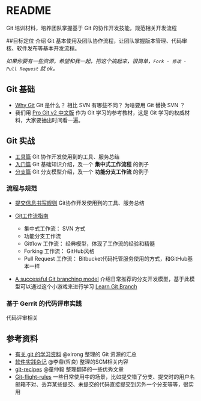 # README
Git 培训材料，培养团队掌握基于 Git 的协作开发技能，规范相关开发流程

##目标定位
介绍 Git 基本使用及团队协作流程，让团队掌握版本管理、代码审核、软件发布等基本开发流程。

*如果你要有一些资源，希望和我一起，把这个搞起来，很简单，`Fork - 修改 - Pull Request` 就 ok。*

## Git 基础

- [Why Git](why-git.md) Git 是什么？ 相比 SVN 有哪些不同？ 为啥要用 Git 替换 SVN ？
- 我们用 [Pro Git v2 中文版](https://git-scm.com/book/zh/v2) 作为 Git 学习的参考教材，这是 Git 学习的权威材料，大家要抽出时间看一遍。

## Git 实战
- [工具篇](git-tools.md) Git 协作开发使用到的工具、服务总结
- [入门篇](git-primer.md) Git 基础知识介绍，及一个 **集中式工作流程** 的例子
- [分支篇](git-branch.md) Git 分支模型介绍，及一个 **功能分支工作流** 的例子

### 流程与规范
- [提交信息书写规则](git-commit.md) Git协作开发使用到的工具、服务总结
- [Git工作流指南](https://github.com/oldratlee/translations/tree/master/git-workflows-and-tutorials)

	* 集中式工作流： SVN 方式
	* 功能分支工作流
	* Gitflow 工作流： 经典模型，体现了工作流的经验和精髓
	* Forking 工作流： GitHub风格
	* Pull Request 工作流： Bitbucket代码托管服务使用的方式，和GitHub基本一样

- [A successful Git branching model](http://nvie.com/posts/a-successful-git-branching-model/) 介绍日常推荐的分支开发模型，基于此模型可以通过这个小游戏来进行学习 [Learn Git Branch](http://pcottle.github.io/learnGitBranching/)

### 基于 Gerrit 的代码评审实践
代码评审相关

## 参考资料
- [有关 git 的学习资料](https://github.com/xirong/my-git) @xirong 整理的 Git 资源的汇总
- [软件实践杂记](https://github.com/oldratlee/software-practice-miscellany) @李鼎(哲良) 整理的SCM相关内容
- [git-recipes](https://github.com/geeeeeeeeek/git-recipes/wiki) @童仲毅 整理翻译的一些优秀文章
- [Git-flight-rules](https://github.com/k88hudson/git-flight-rules) 一些日常使用中的场景，比如提交错了分支、提交时的用户名邮箱不对、丢弃某些提交、未提交的代码直接提交到另外一个分支等等，很实用



